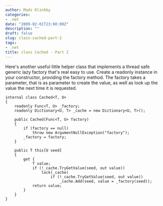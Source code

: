 ```yaml
---
author: Mads Klinkby
categories:
- .net
date: "2009-02-01T23:00:00Z"
description: ""
draft: false
slug: class-cached-part-2
tags:
- .net
title: class Cached - Part 2
---
```



Here's another useful little helper class that implements a thread safe generic lazy factory that's real easy to use. Create a readonly instance in your constructor, providing the factory method. The factory takes a parameter, that is as parameter to create the value, as well as look up the value the next time it is requested.

<pre class="csharpcode"><code><span class="kwrd">internal</span> <span class="kwrd">class</span> Cached&lt;T, U&gt;
{
    <span class="kwrd">readonly</span> Func&lt;T, U&gt; _factory;
    <span class="kwrd">readonly</span> Dictionary&lt;U, T&gt; _cache = <span class="kwrd">new</span> Dictionary&lt;U, T&gt;();

    <span class="kwrd">public</span> Cached(Func&lt;T, U&gt; factory)
    {
        <span class="kwrd">if</span> (factory == <span class="kwrd">null</span>)
            <span class="kwrd">throw</span> <span class="kwrd">new</span> ArgumentNullException(<span class="str">"factory"</span>);
        _factory = factory;
    }
    
    <span class="kwrd">public</span> T <span class="kwrd">this</span>[U seed]
    {
        get {
            T <span class="kwrd">value</span>;
            <span class="kwrd">if</span> (!_cache.TryGetValue(seed, <span class="kwrd">out</span> <span class="kwrd">value</span>))
                <span class="kwrd">lock</span>(_cache)
                    <span class="kwrd">if</span> (!_cache.TryGetValue(seed, <span class="kwrd">out</span> <span class="kwrd">value</span>))
                        _cache.Add(seed, <span class="kwrd">value</span> = _factory(seed));
            <span class="kwrd">return</span> <span class="kwrd">value</span>;
        }
    }
}</code></pre>

